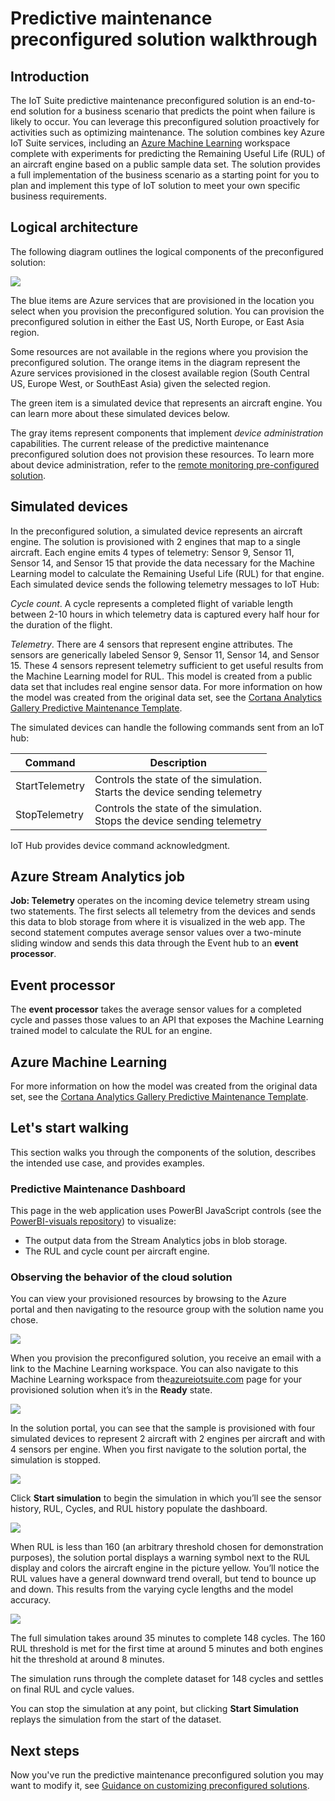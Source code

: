 <properties
 pageTitle="Predictive maintenance walkthrough | Microsoft Azure"
 description="A walkthrough of the Azure IoT predictive maintenance preconfigured solution."
 services=""
 documentationCenter=""
 authors="aguilaaj"
 manager="timlt"
 editor=""/>

<tags
 ms.service="na"
 ms.devlang="na"
 ms.topic="article"
 ms.tgt_pltfrm="na"
 ms.workload="na"
 ms.date="12/02/2015"
 ms.author="araguila"/>

# Predictive maintenance preconfigured solution walkthrough

## Introduction

The IoT Suite predictive maintenance preconfigured solution is an end-to-end solution for a business scenario that predicts the point when failure is likely to occur. You can leverage this preconfigured solution proactively for activities such as optimizing maintenance. The solution combines key Azure IoT Suite services, including an [Azure Machine Learning][lnk_machine_learning] workspace complete with experiments for predicting the Remaining Useful Life (RUL) of an aircraft engine based on a public sample data set. The solution provides a full implementation of the business scenario as a starting point for you to plan and implement this type of IoT solution to meet your own specific business requirements.

## Logical architecture

The following diagram outlines the logical components of the preconfigured solution:

![][img-architecture]

The blue items are Azure services that are provisioned in the location you select when you provision the preconfigured solution. You can provision the preconfigured solution in either the East US, North Europe, or East Asia region.

Some resources are not available in the regions where you provision the preconfigured solution. The orange items in the diagram represent the Azure services provisioned in the closest available region (South Central US, Europe West, or SouthEast Asia) given the selected region.

The green item is a simulated device that represents an aircraft engine. You can learn more about these simulated devices below.

The gray items represent components that implement *device administration* capabilities. The current release of the predictive maintenance preconfigured solution does not provision these resources. To learn more about device administration, refer to the [remote monitoring pre-configured solution][lnk-remote-monitoring].

## Simulated devices

In the preconfigured solution, a simulated device represents an aircraft engine. The solution is provisioned with 2 engines that map to a single aircraft. Each engine emits 4 types of telemetry: Sensor 9, Sensor 11, Sensor 14, and Sensor 15 that provide the data necessary for the Machine Learning model to calculate the Remaining Useful Life (RUL) for that engine. Each simulated device sends the following telemetry messages to IoT Hub:

*Cycle count*. A cycle represents a completed flight of variable length between 2-10 hours in which telemetry data is captured every half hour for the duration of the flight.

*Telemetry*. There are 4 sensors that represent engine attributes. The sensors are generically labeled Sensor 9, Sensor 11, Sensor 14, and Sensor 15. These 4 sensors represent telemetry sufficient to get useful results from the Machine Learning model for RUL. This model is created from a public data set that includes real engine sensor data. For more information on how the model was created from the original data set, see the [Cortana Analytics Gallery Predictive Maintenance Template][lnk-cortana-analytics].

The simulated devices can handle the following commands sent from an IoT hub:

| Command | Description |
|---------|-------------|
| StartTelemetry | Controls the state of the simulation.<br/>Starts the device sending telemetry     |
| StopTelemetry  | Controls the state of the simulation.<br/>Stops the device sending telemetry |

IoT Hub provides device command acknowledgment.

## Azure Stream Analytics job

**Job: Telemetry** operates on the incoming device telemetry stream using two statements. The first selects all telemetry from the devices and sends this data to blob storage from where it is visualized in the web app. The second statement computes average sensor values over a two-minute sliding window and sends this data through the Event hub to an **event processor**.

## Event processor

The **event processor** takes the average sensor values for a completed cycle and passes those values to an API that exposes the Machine Learning trained model to calculate the RUL for an engine.

## Azure Machine Learning

For more information on how the model was created from the original data set, see the [Cortana Analytics Gallery Predictive Maintenance Template][lnk-cortana-analytics].

## Let's start walking

This section walks you through the components of the solution, describes the intended use case, and provides examples.

### Predictive Maintenance Dashboard

This page in the web application uses PowerBI JavaScript controls (see the [PowerBI-visuals repository][lnk-powerbi]) to visualize:

- The output data from the Stream Analytics jobs in blob storage.
- The RUL and cycle count per aircraft engine.

### Observing the behavior of the cloud solution

You can view your provisioned resources by browsing to the Azure portal and then navigating to the resource group with the solution name you chose.

![][img-resource-group]

When you provision the preconfigured solution, you receive an email with a link to the Machine Learning workspace. You can also navigate to this Machine Learning workspace from the[azureiotsuite.com][lnk-azureiotsuite] page for your provisioned solution when it’s in the **Ready** state.

![][img-machine-learning]

In the solution portal, you can see that the sample is provisioned with four simulated devices to represent 2 aircraft with 2 engines per aircraft and with 4 sensors per engine. When you first navigate to the solution portal, the simulation is stopped.

![][img-simulation-stopped]

Click **Start simulation** to begin the simulation in which you’ll see the sensor history, RUL, Cycles, and RUL history populate the dashboard.

![][img-simulation-running]

When RUL is less than 160 (an arbitrary threshold chosen for demonstration purposes), the solution portal displays a warning symbol next to the RUL display and colors the aircraft engine in the picture yellow. You’ll notice the RUL values have a general downward trend overall, but tend to bounce up and down. This results from the varying cycle lengths and the model accuracy.

![][img-simulation-warning]

The full simulation takes around 35 minutes to complete 148 cycles. The 160 RUL threshold is met for the first time at around 5 minutes and both engines hit the threshold at around 8 minutes.

The simulation runs through the complete dataset for 148 cycles and settles on final RUL and cycle values.

You can stop the simulation at any point, but clicking **Start Simulation** replays the simulation from the start of the dataset.

## Next steps

Now you've run the predictive maintenance preconfigured solution you may want to modify it, see [Guidance on customizing preconfigured solutions][lnk-customize].

  
[img-architecture]: media/iot-suite-predictive-walkthrough/architecture.png
[img-resource-group]: media/iot-suite-predictive-walkthrough/resource-group.png
[img-machine-learning]: media/iot-suite-predictive-walkthrough/machine-learning.png
[img-simulation-stopped]: media/iot-suite-predictive-walkthrough/simulation-stopped.png
[img-simulation-running]: media/iot-suite-predictive-walkthrough/simulation-running.png
[img-simulation-warning]: media/iot-suite-predictive-walkthrough/simulation-warning.png

[lnk-powerbi]: https://www.github.com/Microsoft/PowerBI-visuals
[lnk_machine_learning]: https://azure.microsoft.com/services/machine-learning/
[lnk-remote-monitoring]: iot-suite-remote-monitoring-sample-walkthrough.md
[lnk-cortana-analytics]: http://gallery.cortanaanalytics.com/Collection/Predictive-Maintenance-Template-3
[lnk-azureiotsuite]: https://www.azureiotsuite.com/
[lnk-customize]: iot-suite-guidance-on-customizing-preconfigured-solutions.md
